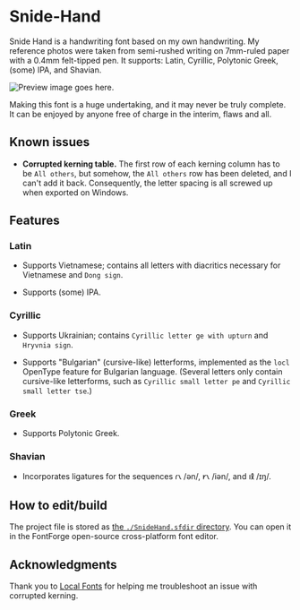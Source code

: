 # Snide-Hand

Snide Hand is a handwriting font based on my own handwriting. My reference photos were taken from semi-rushed writing on 7mm-ruled paper with a 0.4mm felt-tipped pen. It supports: Latin, Cyrillic, Polytonic Greek, (some) IPA, and Shavian.

![Preview image goes here.](./previews/image0.png)

Making this font is a huge undertaking, and it may never be truly complete. It can be enjoyed by anyone free of charge in the interim, flaws and all.

## Known issues

* **Corrupted kerning table.** The first row of each kerning column has to be `All others`, but somehow, the `All others` row has been deleted, and I can't add it back. Consequently, the letter spacing is all screwed up when exported on Windows.

## Features

### Latin

* Supports Vietnamese; contains all letters with diacritics necessary for Vietnamese and `Dong sign`.

* Supports (some) IPA.

### Cyrillic

* Supports Ukrainian; contains `Cyrillic letter ge with upturn` and `Hryvnia sign`.

* Supports "Bulgarian" (cursive-like) letterforms, implemented as the `locl` OpenType feature for Bulgarian language. (Several letters only contain cursive-like letterforms, such as `Cyrillic small letter pe` and `Cyrillic small letter tse`.)

### Greek

* Supports Polytonic Greek.

### Shavian

* Incorporates ligatures for the sequences 𐑩𐑯 /ən/, 𐑾𐑯 /iən/, and 𐑦𐑙 /ɪŋ/.

## How to edit/build

The project file is stored as [the `./SnideHand.sfdir` directory](./SnideHand.sfdir). You can open it in the FontForge open-source cross-platform font editor.

## Acknowledgments

Thank you to [Local Fonts](https://localfonts.eu) for helping me troubleshoot an issue with corrupted kerning.